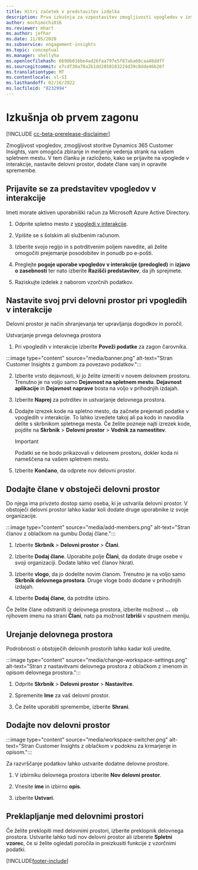 ```yaml
---
title: Hitri začetek v predstavitev izdelka
description: Prva izkušnja za vzpostavitev zmogljivosti vpogledov v interakcije.
author: mochimochi016
ms.reviewer: mhart
ms.author: jefhar
ms.date: 11/05/2020
ms.subservice: engagement-insights
ms.topic: conceptual
ms.manager: shellyha
ms.openlocfilehash: 6690b016be4ad26faa797e5f87aba60caa48ddff
ms.sourcegitcommit: e7cdf36a78a2b1dd2850183224d39c8dde46b26f
ms.translationtype: MT
ms.contentlocale: sl-SI
ms.lasthandoff: 02/16/2022
ms.locfileid: "8232994"
---
```

# <a name="first-run-experience"></a>Izkušnja ob prvem zagonu

[!INCLUDE [cc-beta-prerelease-disclaimer](includes/cc-beta-prerelease-disclaimer.md)]

Zmogljivost vpogledov, zmogljivost storitve Dynamics 365 Customer Insights, vam omogoča zbiranje in merjenje vedenja strank na vašem spletnem mestu. V tem članku je razloženo, kako se prijavite na vpoglede v interakcije, nastavite delovni prostor, dodate člane vanj in opravite spremembe.

## <a name="sign-up-for-a-demo-of-engagement-insights"></a>Prijavite se za predstavitev vpogledov v interakcije

Imeti morate aktiven uporabniški račun za Microsoft Azure Active Directory. 

1. Odprite spletno mesto z [vpogledi v interakcije](https://home.ci.ai.dynamics.com/app/engagement-insights). 

1. Vpišite se s šolskim ali službenim računom.

1. Izberite svojo regijo in s potrditvenim poljem navedite, ali želite omogočiti prejemanje posodobitev in ponudb po e-pošti.

1. Preglejte **pogoje uporabe vpogledov v interakcije (predogled)** in **izjavo o zasebnosti** ter nato izberite **Razišči predstavitev**, da jih sprejmete.

1. Raziskujte izdelek z naborom vzorčnih podatkov. 

## <a name="set-up-your-first-workspace-in-engagement-insights"></a>Nastavite svoj prvi delovni prostor pri vpogledih v interakcije

Delovni prostor je način shranjevanja ter upravljanja dogodkov in poročil.

Ustvarjanje prvega delovnega prostora

1. Pri vpogledih v interakcije izberite **Poveži podatke** za zagon čarovnika. 

:::image type="content" source="media/banner.png" alt-text="Stran Customer Insights z gumbom za povezavo podatkov.":::

2. Izberite vrsto dejavnosti, ki jo želite izmeriti v novem delovnem prostoru. Trenutno je na voljo samo **Dejavnost na spletnem mestu**. **Dejavnost aplikacije** in **Dejavnost naprave** bosta na voljo v prihodnjih izdajah.

1. Izberite **Naprej** za potrditev in ustvarjanje delovnega prostora.

1. Dodajte izrezek kode na spletno mesto, da začnete prejemati podatke v vpogledih v interakcije. To lahko izvedete takoj ali pa kodo in navodila delite s skrbnikom spletnega mesta. Če želite pozneje najti izrezek kode, pojdite na **Skrbnik** > **Delovni prostor** > **Vodnik za namestitev**.

   > [!IMPORTANT]
   > Podatki se ne bodo prikazovali v delovnem prostoru, dokler koda ni nameščena na vašem spletnem mestu.

1. Izberite **Končano**, da odprete nov delovni prostor. 

## <a name="add-members-to-an-existing-workspace"></a>Dodajte člane v obstoječi delovni prostor

Do njega ima privzeto dostop samo oseba, ki je ustvarila delovni prostor. V obstoječi delovni prostor lahko kadar koli dodate druge uporabnike iz svoje organizacije.

:::image type="content" source="media/add-members.png" alt-text="Stran članov z oblačkom na gumbu Dodaj člane.":::

1. Izberite **Skrbnik** > **Delovni prostor** > **Člani**.

2. Izberite **Dodaj člane**. Uporabite polje **Člani**, da dodate druge osebe v svoji organizaciji. Dodate lahko več članov hkrati.

3. Izberite **vlogo**, da jo dodelite novim članom. Trenutno je na voljo samo **Skrbnik delovnega prostora**. Druge vloge bodo dodane v prihodnjih izdajah.

4. Izberite **Dodaj člane**, da potrdite izbiro.

Če želite člane odstraniti iz delovnega prostora, izberite možnost **...** ob njihovem imenu na strani **Člani**, nato pa možnost **Izbriši** v spustnem meniju.

## <a name="edit-a-workspace"></a>Urejanje delovnega prostora

Podrobnosti o obstoječih delovnih prostorih lahko kadar koli uredite.

:::image type="content" source="media/change-workspace-settings.png" alt-text="Stran z nastavitvami delovnega prostora z oblačkom z imenom in opisom delovnega prostora.":::

1. Odprite **Skrbnik** > **Delovni prostor** > **Nastavitve**.

1. Spremenite **Ime** za vaš delovni prostor.

1. Če želite uporabiti spremembe, izberite **Shrani**.

## <a name="add-another-new-workspace"></a>Dodajte nov delovni prostor

:::image type="content" source="media/workspace-switcher.png" alt-text="Stran Customer Insights z oblačkom v podoknu za krmarjenje in opisom.":::

Za razvrščanje podatkov lahko ustvarite dodatne delovne prostore.

1. V izbirniku delovnega prostora izberite **Nov delovni prostor**.

1. Vnesite **ime** in izbirno **opis**.

1. izberite **Ustvari**.

## <a name="switch-between-workspaces"></a>Preklapljanje med delovnimi prostori

Če želite preklopiti med delovnimi prostori, izberite preklopnik delovnega prostora. Ustvarite lahko tudi nov delovni prostor ali izberete **Spletni vzorec**, če si želite ogledati poročila in preizkusiti funkcije z vzorčnimi podatki. 



[!INCLUDE[footer-include](../includes/footer-banner.md)]